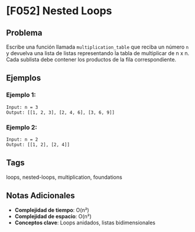 # [F052] Nested Loops

## Problema

Escribe una función llamada `multiplication_table` que reciba un número `n` y devuelva una lista de listas representando la tabla de multiplicar de n x n. Cada sublista debe contener los productos de la fila correspondiente.

## Ejemplos

### Ejemplo 1:
```
Input: n = 3
Output: [[1, 2, 3], [2, 4, 6], [3, 6, 9]]
```

### Ejemplo 2:
```
Input: n = 2
Output: [[1, 2], [2, 4]]
```

## Tags
loops, nested-loops, multiplication, foundations

## Notas Adicionales
- **Complejidad de tiempo**: O(n²)
- **Complejidad de espacio**: O(n²)
- **Conceptos clave**: Loops anidados, listas bidimensionales